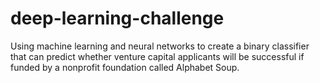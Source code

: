 # deep-learning-challenge
Using machine learning and neural networks to create a binary classifier that can predict whether venture capital applicants will be successful if funded by a nonprofit foundation called Alphabet Soup.
